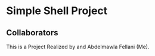 # Simple Shell Project
## Collaborators
This is a Project Realized by  and Abdelmawla Fellani (Me).
